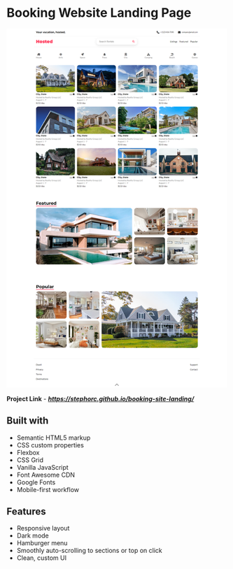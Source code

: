 # Booking Website Landing Page

![Hosted - Desktop Version](https://github.com/stephorc/booking-site-landing/blob/main/Hosted-desktop.png)

**Project Link** - ***https://stephorc.github.io/booking-site-landing/***

## Built with

- Semantic HTML5 markup
- CSS custom properties
- Flexbox
- CSS Grid
- Vanilla JavaScript
- Font Awesome CDN
- Google Fonts
- Mobile-first workflow

## Features

- Responsive layout
- Dark mode
- Hamburger menu
- Smoothly auto-scrolling to sections or top on click
- Clean, custom UI